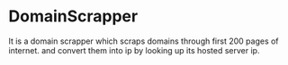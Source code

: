 # DomainScrapper
It is a domain scrapper which scraps domains through first 200 pages of internet. and convert them into ip by looking up its hosted server ip.
